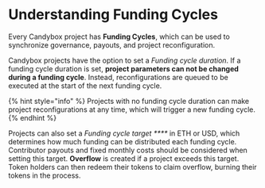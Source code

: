 # Understanding Funding Cycles

Every Candybox project has **Funding Cycles**, which can be used to synchronize governance, payouts, and project reconfiguration.

Candybox projects have the option to set a _Funding cycle duration_. If a funding cycle duration is set, **project parameters can not be changed during a funding cycle**. Instead, reconfigurations are queued to be executed at the start of the next funding cycle.

{% hint style="info" %}
Projects with no funding cycle duration can make project reconfigurations at any time, which will trigger a new funding cycle.
{% endhint %}

Projects can also set a _Funding cycle target ****_ in ETH or USD, which determines how much funding can be distributed each funding cycle. Contributor payouts and fixed monthly costs should be considered when setting this target. **Overflow** is created if a project exceeds this target. Token holders can then redeem their tokens to claim overflow, burning their tokens in the process.

